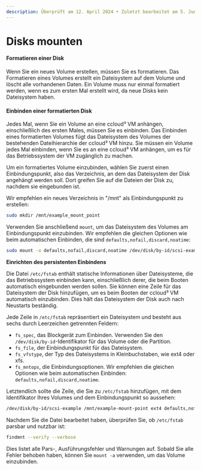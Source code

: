 ```yaml
---
description: Überprüft am 12. April 2024 • Zuletzt bearbeitet am 5. Juni 2024
---
```


# Disks mounten

#### **Formatieren einer Disk**

Wenn Sie ein neues Volume erstellen, müssen Sie es formatieren. Das Formatieren eines Volumes erstellt ein Dateisystem auf dem Volume und löscht alle vorhandenen Daten. Ein Volume muss nur einmal formatiert werden, wenn es zum ersten Mal erstellt wird, da neue Disks kein Dateisystem haben.

#### **Einbinden einer formatierten Disk**

Jedes Mal, wenn Sie ein Volume an eine ccloud³ VM anhängen, einschließlich des ersten Males, müssen Sie es einbinden. Das Einbinden eines formatierten Volumes fügt das Dateisystem des Volumes der bestehenden Dateihierarchie der ccloud³ VM hinzu. Sie müssen ein Volume jedes Mal einbinden, wenn Sie es an eine ccloud³ VM anhängen, um es für das Betriebssystem der VM zugänglich zu machen.

Um ein formatiertes Volume einzubinden, wählen Sie zuerst einen Einbindungspunkt, also das Verzeichnis, an dem das Dateisystem der Disk angehängt werden soll. Dort greifen Sie auf die Dateien der Disk zu, nachdem sie eingebunden ist.

Wir empfehlen ein neues Verzeichnis in "/mnt" als Einbindungspunkt zu erstellen:

```bash
sudo mkdir /mnt/example_mount_point
```

Verwenden Sie anschließend `mount`, um das Dateisystem des Volumes am Einbindungspunkt einzubinden. Wir empfehlen die gleichen Optionen wie beim automatischen Einbinden, die sind `defaults,nofail,discard,noatime`:

```bash
sudo mount -o defaults,nofail,discard,noatime /dev/disk/by-id/scsi-example /mnt/example_mount_point
```

**Einrichten des persistenten Einbindens**

Die Datei `/etc/fstab` enthält statische Informationen über Dateisysteme, die das Betriebssystem einbinden kann, einschließlich derer, die beim Booten automatisch eingebunden werden sollen. Sie können eine Zeile für das Dateisystem der Disk hinzufügen, um es beim Booten der ccloud³ VM automatisch einzubinden. Dies hält das Dateisystem der Disk auch nach Neustarts beständig.

Jede Zeile in `/etc/fstab` repräsentiert ein Dateisystem und besteht aus sechs durch Leerzeichen getrennten Feldern:

* `fs_spec`, das Blockgerät zum Einbinden. Verwenden Sie den `/dev/disk/by-id`-Identifikator für das Volume oder die Partition.
* `fs_file`, der Einbindungspunkt für das Dateisystem.
* `fs_vfstype`, der Typ des Dateisystems in Kleinbuchstaben, wie ext4 oder xfs.
* `fs_mntops`, die Einbindungsoptionen. Wir empfehlen die gleichen Optionen wie beim automatischen Einbinden: `defaults,nofail,discard,noatime`.

Letztendlich sollte die Zeile, die Sie zu `/etc/fstab` hinzufügen, mit dem Identifikator Ihres Volumes und dem Einbindungspunkt so aussehen:

```bash
/dev/disk/by-id/scsi-example /mnt/example-mount-point ext4 defaults,nofail,discard,noatime 0 2
```

Nachdem Sie die Datei bearbeitet haben, überprüfen Sie, ob `/etc/fstab` parsbar und nutzbar ist:

```bash
findmnt --verify --verbose
```

Dies listet alle Pars-, Ausführungsfehler und Warnungen auf. Sobald Sie alle Fehler behoben haben, können Sie `mount -a` verwenden, um das Volume einzubinden.
